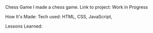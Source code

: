 Chess Game
I made a chess game. Link to project: Work in Progress

How It's Made:
Tech used: HTML, CSS, JavaScript,

Lessons Learned:
